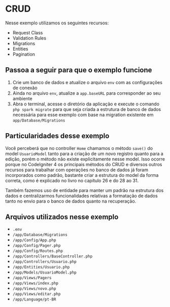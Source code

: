 # CRUD

Nesse exemplo utilizamos os seguintes recursos:

- Request Class
- Validation Rules
- Migrations
- Entities
- Pagination

## Passoa a seguir para que o exemplo funcione

1. Crie um banco de dados e atualize o arquivo `env` com as configurações de conexão
2. Ainda no arquivo `env`, atualize a `app.baseURL` para corresponder ao seu ambiente
3. Abra o terminal, acesse o diretório da aplicação e execute o comando `php spark migrate` para que seja criada a estrutura de banco de dados necessária para esse exemplo com base na migration existente em `app/Database/Migrations`

## Particularidades desse exemplo

Você perceberá que no controller `Home` chamamos o método `save()` do model `UsuarioModel` tanto para a criação de um novo registro quanto para a edição, porém o método não existe explicitamente nesse model. Isso ocorre porque no CodeIgniter 4 os principais métodos do CRUD e diversos outros recursos para trabalhar com operações no banco de dados já foram incorporados como padrão, bastante criar a estrutura do model da forma correta, como é explicado no livro no capítulo 26 e do 28 ao 31.

Também fazemos uso de entidade para manter um padrão na estrutura dos dados e centralizarmos funcionalidades relativas a formatação de dados tanto no envio para o banco de dados quanto na recuperação.

## Arquivos utilizados nesse exemplo

- `.env`
- `/app/Database/Migrations`
- `/app/Config/App.php`
- `/app/Config/Pager.php`
- `/app/Config/Routes.php`
- `/app/Controllers/BaseController.php`
- `/app/Controllers/Usuario.php`
- `/app/Entities/Usuario.php`
- `/app/Models/UsuarioModel.php`
- `/app/Views/Pagers`
- `/app/Views/index.php`
- `/app/Views/novo.php`
- `/app/Views/editar.php`
- `/app/Language/pt-BR`
